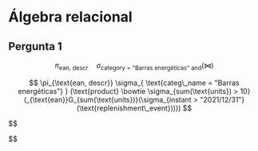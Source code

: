 # Álgebra relacional

## Pergunta 1


$$ 
\pi_{\text{ean, descr} } \hspace{1em} \sigma_{\text{category = "Barras energéticas" and}} (\bowtie)
$$



$$
\pi_{\text{ean, descr}}
\sigma_{  \text{categ\_name = "Barras energéticas"}   }
(\text{product} \bowtie \sigma_{sum(\text{units}) > 10}(_{\text{ean}}G_{sum(\text{units})}(\sigma_{instant > "2021/12/31"}(\text{replenishment\_event}))))
$$

$$
    
$$